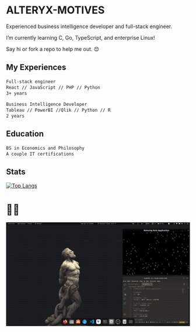 # ALTERYX-MOTIVES

Experienced business intelligence developer and full-stack engineer.

I’m currently learning C, Go, TypeScript, and enterprise Linux!

Say hi or fork a repo to help me out. 😊

## My Experiences

```
Full-stack engineer
React // JavaScript // PHP // Python
3+ years
```
```
Business Intelligence Developer
Tableau // PowerBI //Qlik // Python // R 
2 years
```
## Education
```
BS in Economics and Philosophy
A couple IT certifications
```

## Stats
[![Top Langs](https://github-readme-stats.vercel.app/api/top-langs/?username=alteryx-motives&layout=compact&theme=gruvbox)](https://github.com/anuraghazra/github-readme-stats)

# 🍚🍚
![](https://github.com/Alteryx-Motives/Alteryx-Motives/blob/main/output-rice-exp-1200.gif)
